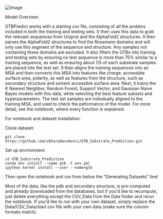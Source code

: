 ![Image](https://github.com/user-attachments/assets/6348e0b8-d708-473b-aec0-0b1a65ff1ee0)

Model Overview:

GTBPredict works with a starting csv file, consisting of all the proteins included in both the training and testing sets. It then uses this data to grab the relevant sequences from Uniprot and the AlphaFold2 structures. It then parses the AlphaFold2 structures to find the Rossmann domains and will only use this segment of the sequence and structure. Any samples not containing these domains are excluded. It also filters the GTBs into training and testing sets by ensuring no test sequence is more than 75% similar to a training sequence, as well as ensuring about 1/5 of each substrate samples are placed into the test set. It then aligns the training sequences into an MSA and then converts this MSA into features like charge, accessible surface area, polarity, as well as features from the structure, such as secondary structure and solvent accessible surface area. Next, it trains the K Nearest Neighbor, Random Forest, Support Vector, and Gaussian Naive Bayes models with this data, while selecting the best feature subsets and hyperparameters. The test set samples are indivdually aligned to the training MSA, and used to check the peformance of the model. For more detail, see the notebook, where every function is explained.

For notebook and dataset installation:

Clone dataset:

```
git clone https://github.com/vbharadwcomosci/GTB_Substrate_Prediction.git
```

Set up environment:
```
cd GTB_Substrate_Prediction
conda env install --name gtb -f env.yml
ipython kernel install --user --name=gtb
```
Then open the notebook and run from below the "Generating Datasets" line!

Most of the data, like the pdb and secondary structure, is pre-computed and already downloaded from the databases, but if you'd like to recompute, just delete everything except the CSV_Data from the Data folder and rerun the notebook. If you'd like to run with your own dataset, simply replace the Data/CSV_Data/start.csv file with your own data (make sure the column formats match).
